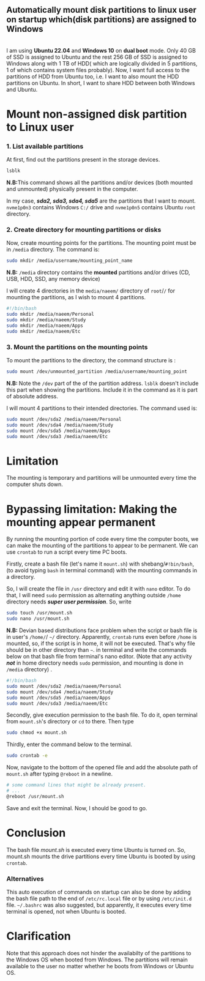 <h2>Automatically mount disk partitions to linux user on startup which(disk partitions) are assigned to Windows</h2>
</br>
I am using <b>Ubuntu 22.04</b> and <b>Windows 10</b> on <b>dual boot</b> mode. Only 40 GB of SSD is assigned to Ubuntu and the rest 256 GB of SSD is assigned to Windows along with 1 TB of HDD( which are logically divided in 5 partitions, 1 of which contains system files probably). 
Now, I want full access to the partitions of HDD from Ubuntu too, i.e. I want to also mount the HDD partitions on Ubuntu. In short, I want to share HDD between both Windows and Ubuntu.

# Mount non-assigned disk partition to Linux user

### 1. List available partitions
At first, find out the partitions present in the storage devices.
```bash
lsblk
```
<b>N.B:</b>This command shows all the partitions and/or devices (both mounted and unmounted) physically present in the computer.

In my case, <b><i>sda2, sda3, sda4, sda5</i></b> are the partitions that I want to mount. `nvme1p0n3` contains Windows `C:/` drive and `nvme1p0n5` contains Ubuntu `root` directory.


### 2. Create directory for mounting partitions or disks
Now, create mounting points for the partitions. The mounting point must be in `/media` directory. The command is:
```bash
sudo mkdir /media/username/mounting_point_name
```
<b>N.B:</b>  `/media` directory contains the <b>mounted</b> partitions and/or drives (CD, USB, HDD, SSD, any memory device)

I will create 4 directories in the  ```media/naeem/``` directory of ```root```/`/` for mounting the partitions, as I wish to mount 4 partitions.
```bash
#!/bin/bash
sudo mkdir /media/naeem/Personal
sudo mkdir /media/naeem/Study
sudo mkdir /media/naeem/Apps
sudo mkdir /media/naeem/Etc
```


### 3. Mount the partitions on the mounting points
To mount the partitions to the directory, the command structure is :
```bash
sudo mount /dev/unmounted_partition /media/username/mounting_point
```
<b>N.B: </b> Note the ```/dev``` part of the of the partition address. ``lsblk`` doesn't include this part when showing the partitions. Include it in the command as it is part of absolute address. 

I will mount 4 partitions to their intended directories. The command used is:
```bash
sudo mount /dev/sda2 /media/naeem/Personal
sudo mount /dev/sda4 /media/naeem/Study
sudo mount /dev/sda5 /media/naeem/Apps
sudo mount /dev/sda3 /media/naeem/Etc
```

# Limitation
The mounting is temporary and partitions will be unmounted every time the computer shuts down.

# Bypassing limitation: Making the mounting appear permanent
By running the mounting portion of code every time the computer boots, we can make the mounting of the partitions to appear to be permanent. We can use `crontab` to run a script every time PC boots.


Firstly, create a bash file (let's name it `mount.sh`)  with shebang/`#!bin/bash`, (to avoid typing `bash` in terminal command) with the mounting commands in a directory. 

So,  I will create the file in `/usr` directory and edit it with `nano` editor. To do that, I will need `sudo` permission as alternating anything outside `/home` directory needs <b><i>super user permission</i></b>. So, write 
```bash
sudo touch /usr/mount.sh
sudo nano /usr/mount.sh
``` 

<b>N.B:</b> Devian based distributions face problem when the script or bash file is in user's `/home/`/ `~/` directory. Apparently, `crontab` runs even before `/home` is mounted, so, if the script is in home, it will not be executed. That's why file should be in other directory than `~`.
in terminal and write the commands below on that bash file from terminal's nano editor. (Note that any activity <b><i>not</i></b> in home directory needs `sudo` permission, and mounting is done in `/media` directory) .
```bash
#!/bin/bash
sudo mount /dev/sda2 /media/naeem/Personal
sudo mount /dev/sda4 /media/naeem/Study
sudo mount /dev/sda5 /media/naeem/Apps
sudo mount /dev/sda3 /media/naeem/Etc
```


Secondly,  give execution permission to the bash file. To do it, open terminal from `mount.sh`'s directory or `cd` to there. Then type 
```bash
sudo chmod +x mount.sh
```

Thirdly, enter the command below to the terminal. 
```bash
sudo crontab -e
```
Now, navigate to the bottom of the opened file and add the absolute path of `mount.sh` after typing `@reboot` in a newline. 
```bash
# some command lines that might be already present.
# ...
@reboot /usr/mount.sh
```

Save and exit the terminal. Now, I should be good to go. 

# Conclusion

The bash file <i>mount.sh</i> is executed every time Ubuntu is turned on. So, mount.sh mounts the drive partitions every time Ubuntu is booted by using `crontab`.
### Alternatives
This auto execution of commands on startup can also be done by adding the bash file path to the end of `/etc/rc.local` file or by using `/etc/init.d` file. `~/.bashrc` was also suggested, but apparently, it executes every time terminal is opened, not when Ubuntu is booted.

# Clarification

Note that this approach does not hinder the availabilty of the partitions to the Windows OS when booted from Windows. The partitions will remain available to the user no matter whether he boots from Windows or Ubuntu OS.
